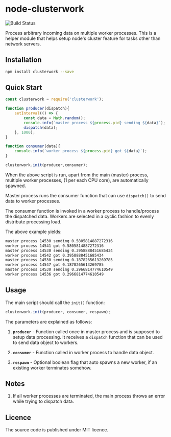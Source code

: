 # node-clusterwork

![Build Status](https://travis-ci.org/codebysd/node-clusterwork.svg?branch=master)

Process arbitrary incoming data on multiple worker processes. This is a helper module that helps setup node's cluster feature for tasks other than network servers.

## Installation

```bash
npm install clusterwork --save
```

## Quick Start

```javascript
const clusterwork = require('clusterwork');

function producer(dispatch){
    setInterval(() => {
        const data = Math.random(); 
        console.info(`master process ${process.pid} sending ${data}`);
        dispatch(data);
    }, 1000);
}

function consumer(data){
    console.info(`worker process ${process.pid} got ${data}`);
}

clusterwork.init(producer,consumer);
```

When the above script is run, apart from the main (master) process, multiple worker processes, (1 per each CPU core), are automatically spawned. 

Master process runs the consumer function that can use `dispatch()` to send data to worker processes. 

The consumer function is invoked in a worker process to handle/process the dispatched data. Workers are selected in a cyclic fashion to evenly distribute processing load.

The above example yields:

```bash
master process 14530 sending 0.5805814887272316
worker process 14541 got 0.5805814887272316
master process 14530 sending 0.3958888451685434
worker process 14542 got 0.3958888451685434
master process 14530 sending 0.1878265613269785
worker process 14547 got 0.1878265613269785
master process 14530 sending 0.2966814774610549
worker process 14536 got 0.2966814774610549
```

## Usage

The main script should call the `init()` function:

```javascript
clusterwork.init(producer, consumer, respawn);
```
The parameters are explained as follows:

1. **`producer`** - Function called once in master process and is supposed to setup data processing. It receives a `dispatch` function that can be used to send data object to workers.

2. **`consumer`** - Function called in worker process to handle data object.

3. **`respawn`** - Optional boolean flag that auto spawns a new worker, if an existing worker terminates somehow.

## Notes

1. If all worker processes are terminated, the main process throws an error while trying to dispatch data.

## Licence

The source code is published under MIT licence.